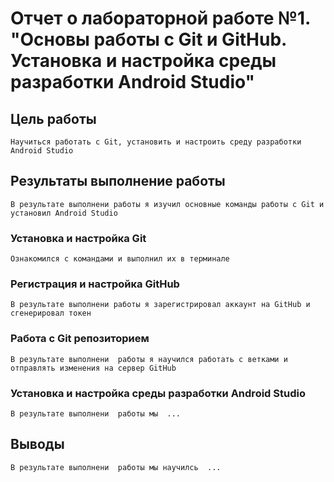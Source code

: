 # Отчет о лабораторной работе №1. "Основы работы с Git и GitHub. Установка и настройка среды разработки Android Studio"
## Цель работы
    Научиться работать с Git, установить и настроить среду разработки Android Studio

## Результаты выполнение работы
    В результате выполнени работы я изучил основные команды работы с Git и установил Android Studio
    
### Установка и настройка Git
    Ознакомился с командами и выполнил их в терминале
    
### Регистрация и настройка GitHub
    В результате выполнени работы я зарегистрировал аккаунт на GitHub и сгенерировал токен

### Работа с Git репозиторием
    В результате выполнени  работы я научился работать с ветками и отправлять изменения на сервер GitHub

### Установка и настройка среды разработки  Android Studio
    В результате выполнени  работы мы  ...

## Выводы
    В результате выполнени  работы мы научилсь  ...
